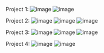 Project 1:
![image](https://github.com/benzaminbikash/reactwithtailwind/assets/100546656/c77c3b7c-cf03-4c80-a9aa-4f5345b0e2db)
![image](https://github.com/benzaminbikash/reactwithtailwind/assets/100546656/6bd7b9d8-20d2-4341-b74f-73cd36ca4085)

Project 2:
![image](https://github.com/benzaminbikash/reactwithtailwind/assets/100546656/046ac271-40e5-4ac9-be01-7e979e0660ac)
![image](https://github.com/benzaminbikash/reactwithtailwind/assets/100546656/4e8d749f-2947-461a-ae8b-672d9f00c74a)
![image](https://github.com/benzaminbikash/reactwithtailwind/assets/100546656/3a786b84-9cd1-4d75-9c38-abef2e0784f9)

Project 3:
![image](https://github.com/benzaminbikash/reactwithtailwind/assets/100546656/f1e2228e-25aa-4708-9b5b-029e49c48c40)
![image](https://github.com/benzaminbikash/reactwithtailwind/assets/100546656/e27eab69-07ef-4b90-8d8a-274b620fc053)
![image](https://github.com/benzaminbikash/reactwithtailwind/assets/100546656/ab4c0b04-4571-49af-a4ec-3102ea06487a)

Project 4:
![image](https://github.com/benzaminbikash/reactwithtailwind/assets/100546656/d180239b-0ea7-476c-8e7b-371c90606db0)
![image](https://github.com/benzaminbikash/reactwithtailwind/assets/100546656/6bc8833d-c527-4ad6-bc56-c61be41052b7)


